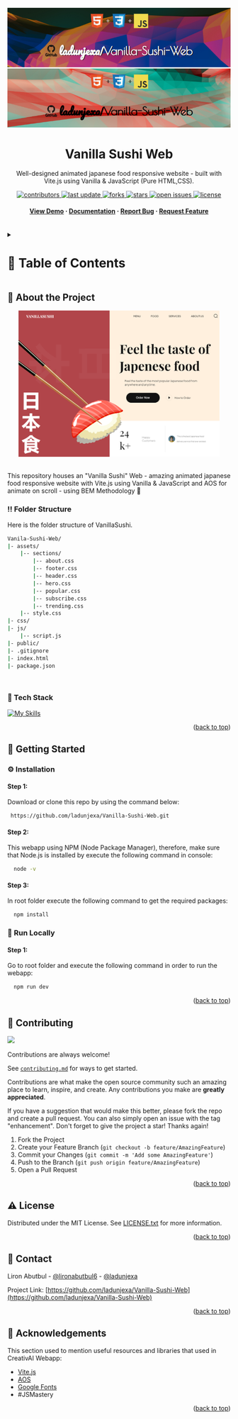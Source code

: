<a name="readme-top"></a>
<div align="center">

  ![Project Banner](readme_assets/readme_banner.png#gh-dark-mode-only)
  ![Project Banner](readme_assets/readme_banner-light.png#gh-light-mode-only)

  <h1>Vanilla Sushi Web</h1>
  
  <p>
  Well-designed animated japanese food responsive website - built with Vite.js using Vanilla & JavaScript (Pure HTML,CSS).
  </p>

<!-- Badges -->
<p>
  <a href="https://github.com/ladunjexa/Vanilla-Sushi-Web/graphs/contributors">
    <img src="https://img.shields.io/github/contributors/ladunjexa/Vanilla-Sushi-Web" alt="contributors" />
  </a>
  <a href="">
    <img src="https://img.shields.io/github/last-commit/ladunjexa/Vanilla-Sushi-Web" alt="last update" />
  </a>
  <a href="https://github.com/ladunjexa/Vanilla-Sushi-Web/network/members">
    <img src="https://img.shields.io/github/forks/ladunjexa/Vanilla-Sushi-Web" alt="forks" />
  </a>
  <a href="https://github.com/ladunjexa/Vanilla-Sushi-Web/stargazers">
    <img src="https://img.shields.io/github/stars/ladunjexa/Vanilla-Sushi-Web" alt="stars" />
  </a>
  <a href="https://github.com/ladunjexa/Vanilla-Sushi-Web/issues/">
    <img src="https://img.shields.io/github/issues/ladunjexa/Vanilla-Sushi-Web" alt="open issues" />
  </a>
  <a href="https://github.com/ladunjexa/Vanilla-Sushi-Web/blob/master/LICENSE">
    <img src="https://img.shields.io/github/license/ladunjexa/Vanilla-Sushi-Web.svg" alt="license" />
  </a>
</p>
   
 <h4>
    <a href="https://vanilla-sushi-web.vercel.app/">View Demo</a>
  <span> · </span>
    <a href="https://github.com/ladunjexa/Vanilla-Sushi-Web">Documentation</a>
  <span> · </span>
    <a href="https://github.com/ladunjexa/Vanilla-Sushi-Web/issues/">Report Bug</a>
  <span> · </span>
    <a href="https://github.com/ladunjexa/Vanilla-Sushi-Web/issues/">Request Feature</a>
  </h4>
</div>

<br />

<!-- Table of Contents -->
<details>

<summary>

# :notebook_with_decorative_cover: Table of Contents

</summary>

- [About the Project](#star2-about-the-project)
  * [Folder Structure](#bangbang-folder-structure)
  * [Tech Stack](#space_invader-tech-stack)
- [Getting Started](#toolbox-getting-started)
  * [Installation](#gear-installation)
  * [Run Locally](#running-run-locally)
- [Contributing](#wave-contributing)
- [License](#warning-license)
- [Contact](#handshake-contact)
- [Acknowledgements](#gem-acknowledgements)

</details>  

<!-- About the Project -->
## :star2: About the Project

<div align="center">
  <img src="readme_assets/mockup.png" height="auto" width="90%"/>
</div>
<br />

This repository houses an "Vanilla Sushi" Web - amazing animated japanese food responsive website with Vite.js using Vanilla & JavaScript and AOS for animate on scroll - using BEM Methodology 🍣

<!-- Folder Structure -->
### :bangbang: Folder Structure

Here is the folder structure of VanillaSushi.
```bash
Vanila-Sushi-Web/
|- assets/
    |-- sections/
        |-- about.css
        |-- footer.css
        |-- header.css
        |-- hero.css
        |-- popular.css
        |-- subscribe.css
        |-- trending.css
    |-- style.css
|- css/
|- js/
    |-- script.js
|- public/
|- .gitignore
|- index.html
|- package.json
```
<br />

<!-- TechStack -->
### :space_invader: Tech Stack

[![My Skills](https://skillicons.dev/icons?i=html,css,js)](https://skillicons.dev)

<p align="right">(<a href="#readme-top">back to top</a>)</p>

<!-- Getting Started -->
## :toolbox: Getting Started

<!-- Installation -->
### :gear: Installation

#### Step 1:
Download or clone this repo by using the command below:

```bash
 https://github.com/ladunjexa/Vanilla-Sushi-Web.git
```

#### Step 2:

This webapp using NPM (Node Package Manager), therefore, make sure that Node.js is installed by execute the following command in console:

```bash
  node -v
```

#### Step 3:

In root folder execute the following command to get the required packages:

```bash
  npm install
```

<!-- Run Locally -->
### :running: Run Locally

#### Step 1:

Go to root folder and execute the following command in order to run the webapp:

```bash
  npm run dev
```

<p align="right">(<a href="#readme-top">back to top</a>)</p>

<!-- Contributing -->
## :wave: Contributing

<a href="https://github.com/ladunjexa/Vanilla-Sushi-Web/graphs/contributors">
  <img src="https://contrib.rocks/image?repo=ladunjexa/Vanilla-Sushi-Web" />
</a>


Contributions are always welcome!

See [`contributing.md`](https://contributing.md/) for ways to get started.

Contributions are what make the open source community such an amazing place to learn, inspire, and create. Any contributions you make are **greatly appreciated**.

If you have a suggestion that would make this better, please fork the repo and create a pull request. You can also simply open an issue with the tag "enhancement".
Don't forget to give the project a star! Thanks again!

1. Fork the Project
2. Create your Feature Branch (`git checkout -b feature/AmazingFeature`)
3. Commit your Changes (`git commit -m 'Add some AmazingFeature'`)
4. Push to the Branch (`git push origin feature/AmazingFeature`)
5. Open a Pull Request

<p align="right">(<a href="#readme-top">back to top</a>)</p>

<!-- License -->
## :warning: License

Distributed under the MIT License. See [LICENSE.txt](https://github.com/ladunjexa/Vanilla-Sushi-Web/blob/main/LICENSE) for more information.

<p align="right">(<a href="#readme-top">back to top</a>)</p>

<!-- Contact -->
## :handshake: Contact

Liron Abutbul - [@lironabutbul6](https://twitter.com/lironabutbul6) - [@ladunjexa](https://t.me/ladunjexa)

Project Link: [https://github.com/ladunjexa/Vanilla-Sushi-Web](https://github.com/ladunjexa/Vanilla-Sushi-Web)

<p align="right">(<a href="#readme-top">back to top</a>)</p>

<!-- Acknowledgments -->
## :gem: Acknowledgements

This section used to mention useful resources and libraries that used in CreativAI Webapp:
 - [Vite.js](https://vitejs.dev/)
 - [AOS](https://michalsnik.github.io/aos/)
 - [Google Fonts](https://fonts.google.com/)
 - #JSMastery

<p align="right">(<a href="#readme-top">back to top</a>)</p>
